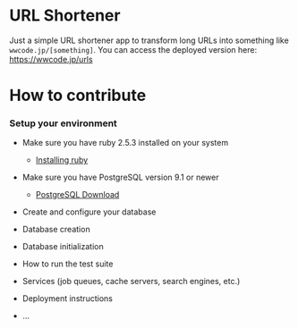 # URL Shortener

Just a simple URL shortener app to transform long URLs into something like `wwcode.jp/[something]`.
You can access the deployed version here: https://wwcode.jp/urls

# How to contribute

### Setup your environment

- Make sure you have ruby 2.5.3 installed on your system
  - [Installing ruby](https://www.ruby-lang.org/en/documentation/installation/)
  
- Make sure you have PostgreSQL version 9.1 or newer
  - [PostgreSQL Download](https://www.postgresql.org/download/)
  
- Create and configure your database

* Database creation

* Database initialization

* How to run the test suite

* Services (job queues, cache servers, search engines, etc.)

* Deployment instructions

* ...
